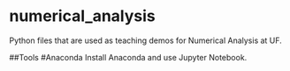 # numerical_analysis
Python files that are used as teaching demos for Numerical Analysis at UF. 

##Tools
#Anaconda
Install Anaconda and use Jupyter Notebook.
